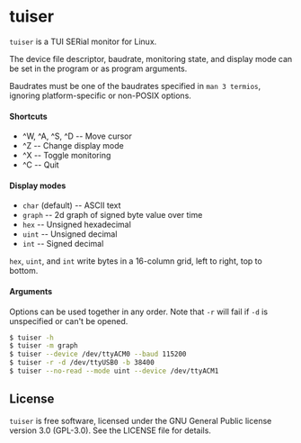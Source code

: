# tuiser

`tuiser` is a TUI SERial monitor for Linux.

The device file descriptor, baudrate, monitoring state, and display mode can be set in the program or as program arguments.

Baudrates must be one of the baudrates specified in `man 3 termios`, ignoring platform-specific or non-POSIX options.

#### Shortcuts
- ^W, ^A, ^S, ^D -- Move cursor
- ^Z -- Change display mode
- ^X -- Toggle monitoring
- ^C -- Quit

#### Display modes
- `char` (default) -- ASCII text
- `graph` -- 2d graph of signed byte value over time
- `hex` -- Unsigned hexadecimal 
- `uint` -- Unsigned decimal
- `int` -- Signed decimal

`hex`, `uint`, and `int` write bytes in a 16-column grid, left to right, top to bottom.

#### Arguments
Options can be used together in any order. Note that `-r` will fail if `-d` is unspecified or can't be opened.

```sh
$ tuiser -h
$ tuiser -m graph
$ tuiser --device /dev/ttyACM0 --baud 115200
$ tuiser -r -d /dev/ttyUSB0 -b 38400
$ tuiser --no-read --mode uint --device /dev/ttyACM1
```

## License
`tuiser` is free software, licensed under the GNU General Public license version 3.0 (GPL-3.0). See the LICENSE file for details.

